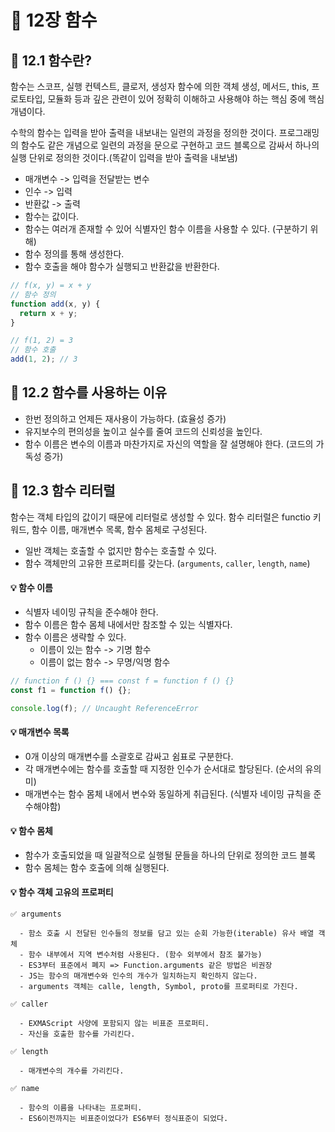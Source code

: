 # 📕 12장 함수

## 📝 12.1 함수란?

함수는 스코프, 실행 컨텍스트, 클로저, 생성자 함수에 의한 객체 생성, 메서드, this, 프로토타입, 모듈화 등과 깊은 관련이 있어 정확히 이해하고 사용해야 하는 핵심 중에 핵심 개념이다.

수학의 함수는 입력을 받아 출력을 내보내는 일련의 과정을 정의한 것이다. 프로그래밍의 함수도 같은 개념으로 일련의 과정을 문으로 구현하고 코드 블록으로 감싸서 하나의 실행 단위로 정의한 것이다.(똑같이 입력을 받아 출력을 내보냄)

- 매개변수 -> 입력을 전달받는 변수
- 인수 -> 입력
- 반환값 -> 출력
- 함수는 값이다.
- 함수는 여러개 존재할 수 있어 식별자인 함수 이름을 사용할 수 있다. (구분하기 위해)
- 함수 정의를 통해 생성한다.
- 함수 호출을 해야 함수가 실행되고 반환값을 반환한다.

```js
// f(x, y) = x + y
// 함수 정의
function add(x, y) {
  return x + y;
}

// f(1, 2) = 3
// 함수 호출
add(1, 2); // 3
```

## 📝 12.2 함수를 사용하는 이유

- 한번 정의하고 언제든 재사용이 가능하다. (효율성 증가)
- 유지보수의 편의성을 높이고 실수를 줄여 코드의 신뢰성을 높인다.
- 함수 이름은 변수의 이름과 마찬가지로 자신의 역할을 잘 설명해야 한다. (코드의 가독성 증가)

## 📝 12.3 함수 리터럴

함수는 객체 타입의 값이기 때문에 리터럴로 생성할 수 있다. 함수 리터럴은 functio 키워드, 함수 이름, 매개변수 목록, 함수 몸체로 구성된다.

- 일반 객체는 호출할 수 없지만 함수는 호출할 수 있다.
- 함수 객체만의 고유한 프로퍼티를 갖는다. (`arguments`, `caller`, `length`, `name`)

#### 💡 함수 이름

- 식별자 네이밍 규칙을 준수해야 한다.
- 함수 이름은 함수 몸체 내에서만 참조할 수 있는 식별자다.
- 함수 이름은 생략할 수 있다.
  - 이름이 있는 함수 -> 기명 함수
  - 이름이 없는 함수 -> 무명/익명 함수

```js
// function f () {} === const f = function f () {}
const f1 = function f() {};

console.log(f); // Uncaught ReferenceError
```

#### 💡 매개변수 목록

- 0개 이상의 매개변수를 소괄호로 감싸고 쉼표로 구분한다.
- 각 매개변수에는 함수를 호출할 때 지정한 인수가 순서대로 할당된다. (순서의 유의미)
- 매개변수는 함수 몸체 내에서 변수와 동일하게 취급된다. (식별자 네이밍 규칙을 준수해야함)

#### 💡 함수 몸체

- 함수가 호출되었을 때 일괄적으로 실행될 문들을 하나의 단위로 정의한 코드 블록
- 함수 몸체는 함수 호출에 의해 실행된다.

#### 💡 함수 객체 고유의 프로퍼티

```
✅ arguments

  - 함소 호출 시 전달된 인수들의 정보를 담고 있는 순회 가능한(iterable) 유사 배열 객체
  - 함수 내부에서 지역 변수처럼 사용된다. (함수 외부에서 참조 불가능)
  - ES3부터 표준에서 폐지 => Function.arguments 같은 방법은 비권장
  - JS는 함수의 매개변수와 인수의 개수가 일치하는지 확인하지 않는다.
  - arguments 객체는 calle, length, Symbol, proto를 프로퍼티로 가진다.

✅ caller

  - EXMAScript 사양에 포함되지 않는 비표준 프로퍼티.
  - 자신을 호출한 함수를 가리킨다.

✅ length

  - 매개변수의 개수를 가리킨다.

✅ name

  - 함수의 이름을 나타내는 프로퍼티.
  - ES6이전까지는 비표준이었다가 ES6부터 정식표준이 되었다.
```
